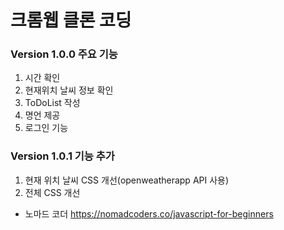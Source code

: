 # 크롬웹 클론 코딩

### Version 1.0.0 주요 기능
1. 시간 확인
2. 현재위치 날씨 정보 확인
3. ToDoList 작성
4. 명언 제공
5. 로그인 기능



### Version 1.0.1 기능 추가
1. 현재 위치 날씨 CSS 개선(openweatherapp API 사용)
2. 전체 CSS 개선



- 노마드 코더 https://nomadcoders.co/javascript-for-beginners
